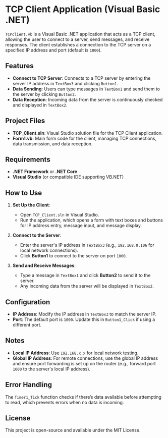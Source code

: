 # TCP Client Application (Visual Basic .NET)

`TCPclient.vb` is a Visual Basic .NET application that acts as a TCP client, allowing the user to connect to a server, send messages, and receive responses. The client establishes a connection to the TCP server on a specified IP address and port (default is `1000`). 

## Features
- **Connect to TCP Server**: Connects to a TCP server by entering the server IP address in `TextBox3` and clicking `Button1`.
- **Data Sending**: Users can type messages in `TextBox1` and send them to the server by clicking `Button2`.
- **Data Reception**: Incoming data from the server is continuously checked and displayed in `TextBox2`.

## Project Files
- **TCP_Client.sln**: Visual Studio solution file for the TCP Client application.
- **Form1.vb**: Main form code for the client, managing TCP connections, data transmission, and data reception.

## Requirements
- **.NET Framework** or **.NET Core**
- **Visual Studio** (or compatible IDE supporting VB.NET)

## How to Use
1. **Set Up the Client**:
   - Open `TCP_Client.sln` in Visual Studio.
   - Run the application, which opens a form with text boxes and buttons for IP address entry, message input, and message display.

2. **Connect to the Server**:
   - Enter the server's IP address in `TextBox3` (e.g., `192.168.0.106` for local network connections).
   - Click **Button1** to connect to the server on port `1000`.

3. **Send and Receive Messages**:
   - Type a message in `TextBox1` and click **Button2** to send it to the server.
   - Any incoming data from the server will be displayed in `TextBox2`.

## Configuration
- **IP Address**: Modify the IP address in `TextBox3` to match the server IP.
- **Port**: The default port is `1000`. Update this in `Button1_Click` if using a different port.

## Notes
- **Local IP Address**: Use `192.168.x.x` for local network testing.
- **Global IP Address**: For remote connections, use the global IP address and ensure port forwarding is set up on the router (e.g., forward port `1000` to the server's local IP address).

## Error Handling
The `Timer1_Tick` function checks if there’s data available before attempting to read, which prevents errors when no data is incoming.

## License
This project is open-source and available under the MIT License.
